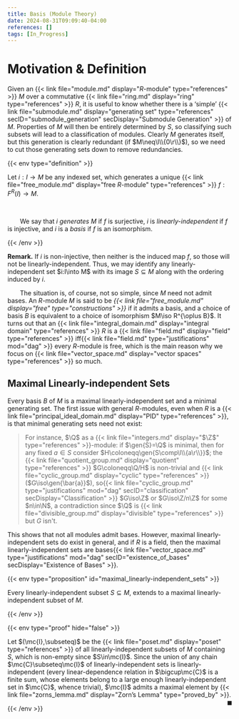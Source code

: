 ```yaml
---
title: Basis (Module Theory)
date: 2024-08-31T09:09:40-04:00
references: []
tags: [In_Progress]
---
```


# Motivation & Definition

Given an {{< link file="module.md" display="$R$-module" type="references" >}} $M$ over a commutative {{< link file="ring.md" display="ring" type="references" >}} $R$, it is useful to know whether there is a ‘simple’ {{< link file="submodule.md" display="generating set" type="references" secID="submodule_generation" secDisplay="Submodule Generation" >}} of $M$. Properties of $M$ will then be entirely determined by $S$, so classifying such subsets will lead to a classification of modules. Clearly $M$ generates itself, but this generation is clearly redundant (if $M\neq\l\\{0\r\\}$), so we need to cut those generating sets down to remove redundancies.

{{< env type="definition" >}}

Let $i:I\to M$ be any indexed set, which generates a unique {{< link file="free_module.md" display="free $R$-module" type="references" >}} $f:F^R(I)\to M$.

<br>

&emsp;&emsp;We say that $i$ *generates* $M$ if $f$ is surjective, $i$ is *linearly-independent* if $f$ is injective, and $i$ is a *basis* if $f$ is an isomorphism.

{{< /env >}}

**Remark.** If $i$ is non-injective, then neither is the induced map $f$, so those will not be linearly-independent. Thus, we may identify any linearly-independent set $i:I\into M$ with its image $S\subseteq M$ along with the ordering induced by $i$.

&emsp;&emsp;The situation is, of course, not so simple, since $M$ need not admit bases. An $R$-module $M$ is said to be *{{< link file="free_module.md" display="free" type="constructions" >}}* if it admits a basis, and a choice of basis $B$ is equivalent to a choice of isomorphism $M\iso R^{\oplus B}$. It turns out that an {{< link file="integral_domain.md" display="integral domain" type="references" >}} $R$ is a {{< link file="field.md" display="field" type="references" >}} iff{{< link file="field.md" type="justifications" mod="dag" >}} every $R$-module is free, which is the main reason why we focus on {{< link file="vector_space.md" display="vector spaces" type="references" >}} so much.

## Maximal Linearly-independent Sets

Every basis $B$ of $M$ is a maximal linearly-independent set and a minimal generating set. The first issue with general $R$-modules, even when $R$ is a {{< link file="principal_ideal_domain.md" display="PID" type="references" >}}, is that minimal generating sets need not exist:

> For instance, $\Q$ as a {{< link file="integers.md" display="$\Z$" type="references" >}}-module: if $\gen{S}=\Q$ is minimal, then for any fixed $a\in S$ consider $H\coloneqq\gen{S\comp\l\\{a\r\\}}$; the {{< link file="quotient_group.md" display="quotient" type="references" >}} $G\coloneqq\Q/H$ is non-trivial and {{< link file="cyclic_group.md" display="cyclic" type="references" >}} ($G\iso\gen{\bar{a}}$), so{{< link file="cyclic_group.md" type="justifications" mod="dag" secID="classification" secDisplay="Classification" >}} $G\iso\Z$ or $G\iso\Z/n\Z$ for some $n\in\N$, a contradiction since $\Q$ is {{< link file="divisible_group.md" display="divisible" type="references" >}} but $G$ isn't.

This shows that not all modules admit bases. However, maximal linearly-independent sets do exist in general, and if $R$ is a field, then the maximal linearly-independent sets are bases{{< link file="vector_space.md" type="justifications" mod="dag" secID="existence_of_bases" secDisplay="Existence of Bases" >}}.

{{< env type="proposition" id="maximal_linearly-independent_sets" >}}

Every linearly-independent subset $S\subseteq M$, extends to a maximal linearly-independent subset of $M$.

{{< /env >}}

{{< env type="proof" hide="false" >}}

Let $(\mc{I},\subseteq)$ be the {{< link file="poset.md" display="poset" type="references" >}} of all linearly-independent subsets of $M$ containing $S$, which is non-empty since $S\in\mc{I}$. Since the union of any chain $\mc{C}\subseteq\mc{I}$ of linearly-independent sets is linearly-independent (every linear-dependence relation in $\bigcup\mc{C}$ is a finite sum, whose elements belong to a large enough linearly-independent set in $\mc{C}$, whence trivial), $\mc{I}$ admits a maximal element by {{< link file="zorns_lemma.md" display="Zorn’s Lemma" type="proved_by" >}}.<span style="float:right;">$\blacksquare$</span>

{{< /env >}}
